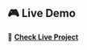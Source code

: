   ## 🎮 Live Demo  
🔗 **[Check Live Project](https://archanpatel1425.github.io/centralized-campus-management-system/)**  
